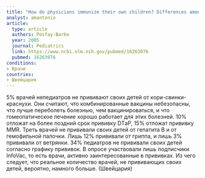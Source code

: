 ```yaml
---
title: "How do physicians immunize their own children? Differences among pediatricians and nonpediatricians"
analyst: amantonio
article:
  type: article
  authors: Posfay-Barbe
  year: 2005
  journal: Pediatrics
  link: https://www.ncbi.nlm.nih.gov/pubmed/16263976
  pubmed: 16263976
conditions:
- Врачи
countries:
- Швейцария
---
```


5% врачей непедиатров не прививают своих детей от кори-свинки-краснухи. Они считают, что комбинированные вакцины небезопасны, что лучше переболеть болезнью, чем вакцинироваться, и что гомеопатическое лечение хорошо работает для этих болезней.
10% отложат на более поздний срок прививку DTаP, 15% отложат прививку MMR.
Треть врачей не прививали своих детей от гепатита В и от гемофильной палочки. Лишь 12% прививали от гриппа, и лишь 3% прививали от ветрянки. 34% педиатров не прививали своих детей согласно графику прививок.
В опросе участвовали лишь подписчики InfoVac, то есть врачи, активно заинтересованные в прививках. Из чего следует, что реальное количество врачей, не прививающих своих детей, вероятно, намного больше. (Швейцария)
